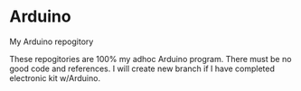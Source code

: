 # Arduino
My Arduino repogitory

These repogitories are 100% my adhoc Arduino program.  There must be no good code and references. I will create new branch if I have completed electronic kit w/Arduino.
